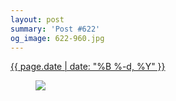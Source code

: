```yaml
---
layout: post
summary: 'Post #622'
og_image: 622-960.jpg
---
```


<p>
 <time>
  <a href="/622">
   {{ page.date | date: "%B %-d, %Y" }}
  </a>
 </time>
 <a href="/622">
  <figure data-taken="4/26/2017">
   <img sizes="(min-width: 700px) 50vw, calc(100vw - 2rem)" src="{{ site.assets_url }}/622-480.jpg" srcset="{{ site.assets_url }}/622-240.jpg 240w, {{ site.assets_url }}/622-480.jpg 480w, {{ site.assets_url }}/622-720.jpg 720w, {{ site.assets_url }}/622-960.jpg 960w"/>
  </figure>
 </a>
</p>
